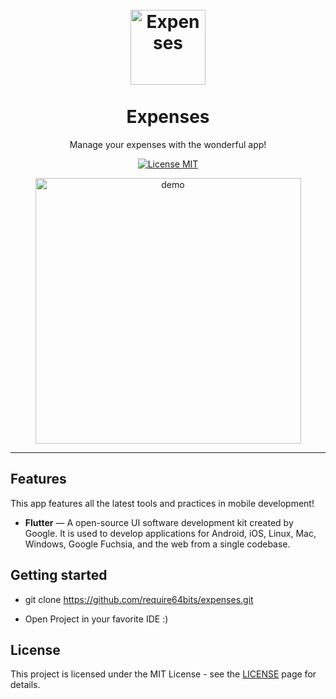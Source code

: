 <h1 align="center">
<br>
  <img src="https://static.thenounproject.com/png/22910-200.png" alt="Expenses" width="120">
<br>
<br>
Expenses
</h1>

<p align="center">Manage your expenses with the wonderful app!</p>

<p align="center">
  <a href="https://opensource.org/licenses/MIT">
    <img src="https://img.shields.io/badge/License-MIT-blue.svg" alt="License MIT">
  </a>
</p>

[//]: # (Add your gifs/images here:)
<div align="center">
  <img src="https://media.tenor.com/images/94b67f5733888c9f42635a977e890678/tenor.gif" alt="demo" height="425">
</div>

<hr />

## Features
[//]: # (Add the features of your project here:)
This app features all the latest tools and practices in mobile development!

- **Flutter** — A open-source UI software development kit created by Google. It is used to develop applications for Android, iOS, Linux, Mac, Windows, Google Fuchsia, and the web from a single codebase. 

## Getting started

- git clone https://github.com/require64bits/expenses.git

- Open Project in your favorite IDE :)

## License

This project is licensed under the MIT License - see the [LICENSE](https://opensource.org/licenses/MIT) page for details.